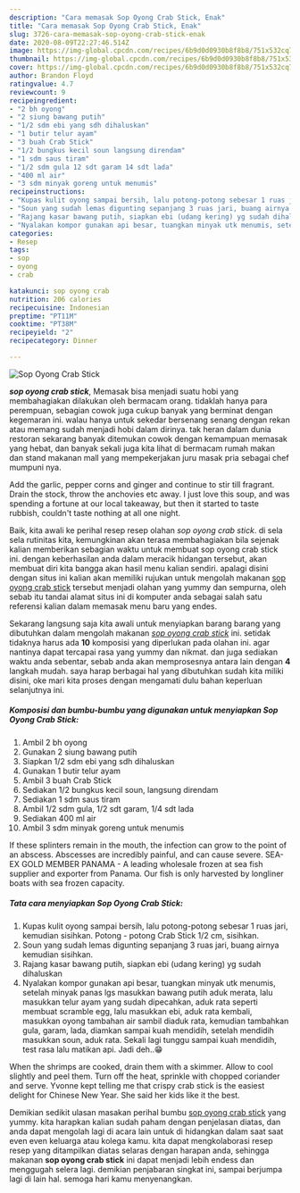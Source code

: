 ```yaml
---
description: "Cara memasak Sop Oyong Crab Stick, Enak"
title: "Cara memasak Sop Oyong Crab Stick, Enak"
slug: 3726-cara-memasak-sop-oyong-crab-stick-enak
date: 2020-08-09T22:27:46.514Z
image: https://img-global.cpcdn.com/recipes/6b9d0d0930b8f8b8/751x532cq70/sop-oyong-crab-stick-foto-resep-utama.jpg
thumbnail: https://img-global.cpcdn.com/recipes/6b9d0d0930b8f8b8/751x532cq70/sop-oyong-crab-stick-foto-resep-utama.jpg
cover: https://img-global.cpcdn.com/recipes/6b9d0d0930b8f8b8/751x532cq70/sop-oyong-crab-stick-foto-resep-utama.jpg
author: Brandon Floyd
ratingvalue: 4.7
reviewcount: 9
recipeingredient:
- "2 bh oyong"
- "2 siung bawang putih"
- "1/2 sdm ebi yang sdh dihaluskan"
- "1 butir telur ayam"
- "3 buah Crab Stick"
- "1/2 bungkus kecil soun langsung direndam"
- "1 sdm saus tiram"
- "1/2 sdm gula 12 sdt garam 14 sdt lada"
- "400 ml air"
- "3 sdm minyak goreng untuk menumis"
recipeinstructions:
- "Kupas kulit oyong sampai bersih, lalu potong-potong sebesar 1 ruas jari, kemudian sisihkan. Potong - potong Crab Stick 1/2 cm, sisihkan."
- "Soun yang sudah lemas digunting sepanjang 3 ruas jari, buang airnya kemudian sisihkan."
- "Rajang kasar bawang putih, siapkan ebi (udang kering) yg sudah dihaluskan"
- "Nyalakan kompor gunakan api besar, tuangkan minyak utk menumis, setelah minyak panas lgs masukkan bawang putih aduk merata, lalu masukkan telur ayam yang sudah dipecahkan, aduk rata seperti membuat scramble egg, lalu masukkan ebi, aduk rata kembali, masukkan oyong tambahan air sambil diaduk rata, kemudian tambahkan gula, garam, lada, diamkan sampai kuah mendidih, setelah mendidih masukkan soun, aduk rata. Sekali lagi tunggu sampai kuah mendidih, test rasa lalu matikan api. Jadi deh..😁"
categories:
- Resep
tags:
- sop
- oyong
- crab

katakunci: sop oyong crab 
nutrition: 206 calories
recipecuisine: Indonesian
preptime: "PT11M"
cooktime: "PT38M"
recipeyield: "2"
recipecategory: Dinner

---
```



![Sop Oyong Crab Stick](https://img-global.cpcdn.com/recipes/6b9d0d0930b8f8b8/751x532cq70/sop-oyong-crab-stick-foto-resep-utama.jpg)

<b><i>sop oyong crab stick</i></b>, Memasak bisa menjadi suatu hobi yang membahagiakan dilakukan oleh bermacam orang. tidaklah hanya para perempuan, sebagian cowok juga cukup banyak yang berminat dengan kegemaran ini. walau hanya untuk sekedar bersenang senang dengan rekan atau memang sudah menjadi hobi dalam dirinya. tak heran dalam dunia restoran sekarang banyak ditemukan cowok dengan kemampuan memasak yang hebat, dan banyak sekali juga kita lihat di bermacam rumah makan dan stand makanan mall yang mempekerjakan juru masak pria sebagai chef mumpuni nya.

Add the garlic, pepper corns and ginger and continue to stir till fragrant. Drain the stock, throw the anchovies etc away. I just love this soup, and was spending a fortune at our local takeaway, but then it started to taste rubbish, couldn&#39;t taste nothing at all one night.

Baik, kita awali ke perihal resep resep olahan <i>sop oyong crab stick</i>. di sela sela rutinitas kita, kemungkinan akan terasa membahagiakan bila sejenak kalian memberikan sebagian waktu untuk membuat sop oyong crab stick ini. dengan keberhasilan anda dalam meracik hidangan tersebut, akan membuat diri kita bangga akan hasil menu kalian sendiri. apalagi disini dengan situs ini kalian akan memiliki rujukan untuk mengolah makanan <u>sop oyong crab stick</u> tersebut menjadi olahan yang yummy dan sempurna, oleh sebab itu tandai alamat situs ini di komputer anda sebagai salah satu referensi kalian dalam memasak menu baru yang endes.


Sekarang langsung saja kita awali untuk menyiapkan barang barang yang dibutuhkan dalam mengolah makanan <u><i>sop oyong crab stick</i></u> ini. setidak tidaknya harus ada <b>10</b> komposisi yang diperlukan pada olahan ini. agar nantinya dapat tercapai rasa yang yummy dan nikmat. dan juga sediakan waktu anda sebentar, sebab anda akan memprosesnya antara lain dengan <b>4</b> langkah mudah. saya harap berbagai hal yang dibutuhkan sudah kita miliki disini, oke mari kita proses dengan mengamati dulu bahan keperluan selanjutnya ini.

<!--inarticleads1-->

##### Komposisi dan bumbu-bumbu yang digunakan untuk menyiapkan Sop Oyong Crab Stick:

1. Ambil 2 bh oyong
1. Gunakan 2 siung bawang putih
1. Siapkan 1/2 sdm ebi yang sdh dihaluskan
1. Gunakan 1 butir telur ayam
1. Ambil 3 buah Crab Stick
1. Sediakan 1/2 bungkus kecil soun, langsung direndam
1. Sediakan 1 sdm saus tiram
1. Ambil 1/2 sdm gula, 1/2 sdt garam, 1/4 sdt lada
1. Sediakan 400 ml air
1. Ambil 3 sdm minyak goreng untuk menumis


If these splinters remain in the mouth, the infection can grow to the point of an abscess. Abscesses are incredibly painful, and can cause severe. SEA-EX GOLD MEMBER PANAMA - A leading wholesale frozen at sea fish supplier and exporter from Panama. Our fish is only harvested by longliner boats with sea frozen capacity. 

<!--inarticleads2-->

##### Tata cara menyiapkan Sop Oyong Crab Stick:

1. Kupas kulit oyong sampai bersih, lalu potong-potong sebesar 1 ruas jari, kemudian sisihkan. Potong - potong Crab Stick 1/2 cm, sisihkan.
1. Soun yang sudah lemas digunting sepanjang 3 ruas jari, buang airnya kemudian sisihkan.
1. Rajang kasar bawang putih, siapkan ebi (udang kering) yg sudah dihaluskan
1. Nyalakan kompor gunakan api besar, tuangkan minyak utk menumis, setelah minyak panas lgs masukkan bawang putih aduk merata, lalu masukkan telur ayam yang sudah dipecahkan, aduk rata seperti membuat scramble egg, lalu masukkan ebi, aduk rata kembali, masukkan oyong tambahan air sambil diaduk rata, kemudian tambahkan gula, garam, lada, diamkan sampai kuah mendidih, setelah mendidih masukkan soun, aduk rata. Sekali lagi tunggu sampai kuah mendidih, test rasa lalu matikan api. Jadi deh..😁


When the shrimps are cooked, drain them with a skimmer. Allow to cool slightly and peel them. Turn off the heat, sprinkle with chopped coriander and serve. Yvonne kept telling me that crispy crab stick is the easiest delight for Chinese New Year. She said her kids like it the best. 

Demikian sedikit ulasan masakan perihal bumbu <u>sop oyong crab stick</u> yang yummy. kita harapkan kalian sudah paham dengan penjelasan diatas, dan anda dapat mengolah lagi di acara lain untuk di hidangkan dalam saat saat even even keluarga atau kolega kamu. kita dapat mengkolaborasi resep resep yang ditampilkan diatas selaras dengan harapan anda, sehingga makanan <b>sop oyong crab stick</b> ini dapat menjadi lebih endess dan menggugah selera lagi. demikian penjabaran singkat ini, sampai berjumpa lagi di lain hal. semoga hari kamu menyenangkan.
